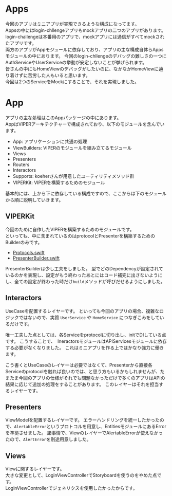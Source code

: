 
# Apps
今回のアプリはミニアプリが実現できるような構成になってます。  
Appsの中にはlogin-chllengeアプリもmockアプリの二つのアプリがあります。  
login-challengeは本番用のアプリで、mockアプリには通信がすべてmockされたアプリです。  
両方のアプリがAppモジュールに依存しており、アプリの主な構成自体らAppsモジュールの中にあります。
今回のlogin-chllengeのデバッグの難しさの一つにAuthServiceやUserServiceの挙動が安定しないことが挙げられます。  
皆さんの中にもHomeViewのデバッグがしたいのに、なかなかHomeViewに辿り着けずに苦労した人もいると思います。  
今回は2つのServiceをMockにすることで、それを実現しました。
 
# App
アプリの主な処理はこのAppパッケージの中にあります。  
AppはVIPERアーキテクチャーで構成されており、以下のモジュールを含んでいます。   

- App: アプリケーションに共通の処理
- ViewBuilders: VIPERのモジュールを組み立てるモジュール
- Views
- Presenters
- Routers
- Interactors
- Supports: koeherさんが用意したユーティリティメソッド群
- VIPERKit: VIPERを構築するためのモジュール

基本的には、上から下に依存している構成ですので、ここからは下のモジュールから順に説明していきます。

## VIPERKit
今回のために自作したVIPERを構築するためのモジュールです。  
といっても、中に含まれているのはprotocolとPresenterを構築するためのBuilderのみです。

- [Protocols.swift](/Projects/App/Sources/VIPERKit/Protocols.swift)
- [PresenterBuilder.swift](/Projects/App/Sources/VIPERKit/PresenterBuilder.swift)

PresenterBuilderは少し工夫をしました。
型でどのDependencyが設定されているのかを表現し、設定がもう終わったあとにはコード補完に出さないようにし、全ての設定が終わった時だけ`build`メソッドが呼びだせるようにしました。

## Interactors
UseCaseを配置するレイヤーです。
といっても今回のアプリの場合、複雑なロジックではないので、実質 `UserService` や `HomeService` につなぎこみをしているだけです。  

唯一工夫した点としては、各Serviceをprotocolに切り出し、initでDIしている点です。
こうすることで、　IneractorsモジュールはAPIServicesモジュールに依存する必要がなくなりました。
これはミニアプリを作る上ではかなり強力に働きます。

こう書くとUseCaseのレイヤーは必要ではなくて、Presenterから直接各Serviceのprotocolを触れば良いのでは、と思う方もいるかもしれませんが、たまたま今回のアプリの仕様がそれでも問題なかっただけで多くのアプリはAPIの結果に応じて追加の処理をすることがあります。
このレイヤーはそれを担当するレイヤーです。

## Presenters
ViewModelを配置するレイヤーです。
エラーハンドリングを統一したかったので、`AlertableError`というプロトコルを用意し、EntitiesモジュールにあるErrorを準拠させました。
諸事情で、ViewのレイヤーでAlertableErrorが使えなかったので、`AlertError`を別途用意しました。

## Views
Viewに関するレイヤーです。  
大きな変更として、LoginViewControllerでStoryboardを使うのをやめた点です。  
LoginViewControllerでジェネリクスを使用したかったからです。
